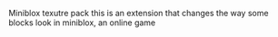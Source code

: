 Miniblox texutre pack
this is an extension that changes the way some blocks look in miniblox, an online game
